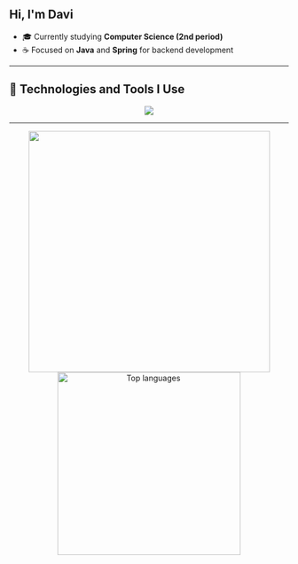 ## Hi, I'm Davi

- 🎓 Currently studying **Computer Science (2nd period)**
- ☕ Focused on **Java** and **Spring** for backend development
---

## 🧠 Technologies and Tools I Use

<div align="center">
  <img src="https://skillicons.dev/icons?i=java,spring,mysql,git,postman,python,django"/>
</div>

---

<div align="center">
  <img width="435" src="https://github-readme-stats.vercel.app/api?username=DaviDantass&count_private=true&show_icons=true&theme=nord&rank_icon=github&border_radius=10" />
  <img width="330" src="https://github-readme-stats.vercel.app/api/top-langs/?username=DaviDantass&theme=nord&hide_border=false&include_all_commits=false&count_private=false&layout=compact" alt="Top languages">
</div>
